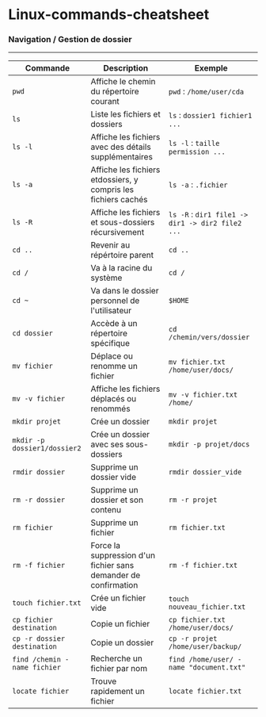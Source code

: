 # Linux-commands-cheatsheet

### Navigation / Gestion de dossier
-----------------------------------
|Commande|Description|Exemple|
|--------|-----------|-------|
|`pwd`|Affiche le chemin du répertoire courant|`pwd` : `/home/user/cda`|
|`ls`|Liste les fichiers et dossiers|`ls` : `dossier1 fichier1 ...`|
|`ls -l`|Affiche les fichiers avec des détails supplémentaires|`ls -l` : `taille permission ...`|
|`ls -a`|Affiche les fichiers etdossiers, y compris les fichiers cachés|`ls -a` : `.fichier`|
|`ls -R`|Affiche les fichiers et sous-dossiers récursivement|`ls -R` : `dir1 file1 -> dir1 -> dir2 file2 ...`|
|`cd ..`| Revenir au répértoire parent| `cd ..`|
|`cd /`|Va à la racine du système|`cd /`|
|`cd ~`|Va dans le dossier personnel de l'utilisateur |`$HOME`|
|`cd dossier`| Accède à un répertoire spécifique| `cd /chemin/vers/dossier`|
|`mv fichier`|Déplace ou renomme un fichier|`mv fichier.txt /home/user/docs/`|
|`mv -v fichier`|Affiche les fichiers déplacés ou renommés|`mv -v fichier.txt /home/`|
| `mkdir projet`| Crée un dossier| `mkdir projet`|
| `mkdir -p dossier1/dossier2`  | Crée un dossier avec ses sous-dossiers| `mkdir -p projet/docs`|
| `rmdir dossier`| Supprime un dossier vide| `rmdir dossier_vide`|
| `rm -r dossier`| Supprime un dossier et son contenu | `rm -r projet`|
|`rm fichier`| Supprime un fichier | `rm fichier.txt` |
|`rm -f fichier`|Force la suppression d'un fichier sans demander de confirmation|`rm -f fichier.txt`|
|`touch fichier.txt`| Crée un fichier vide | `touch nouveau_fichier.txt`|
|`cp fichier destination`| Copie un fichier| `cp fichier.txt /home/user/docs/`|
|`cp -r dossier destination`| Copie un dossier | `cp -r projet /home/user/backup/` | 
|`find /chemin -name fichier`| Recherche un fichier par nom| `find /home/user/ -name "document.txt"`|
|`locate fichier`| Trouve rapidement un fichier| `locate fichier.txt`|
